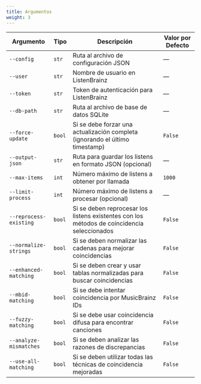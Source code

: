 ```yaml
---
title: Argumentos
weight: 3
---
```


| Argumento              | Tipo   | Descripción                                                                                 | Valor por Defecto |
| ---------------------- | ------ | ------------------------------------------------------------------------------------------- | ----------------- |
| `--config`             | `str`  | Ruta al archivo de configuración JSON                                                       | —                 |
| `--user`               | `str`  | Nombre de usuario en ListenBrainz                                                           | —                 |
| `--token`              | `str`  | Token de autenticación para ListenBrainz                                                    | —                 |
| `--db-path`            | `str`  | Ruta al archivo de base de datos SQLite                                                     | —                 |
| `--force-update`       | `bool` | Si se debe forzar una actualización completa (ignorando el último timestamp)                | `False`           |
| `--output-json`        | `str`  | Ruta para guardar los listens en formato JSON (opcional)                                    | —                 |
| `--max-items`          | `int`  | Número máximo de listens a obtener por llamada                                              | `1000`            |
| `--limit-process`      | `int`  | Número máximo de listens a procesar (opcional)                                              | —                 |
| `--reprocess-existing` | `bool` | Si se deben reprocesar los listens existentes con los métodos de coincidencia seleccionados | `False`           |
| `--normalize-strings`  | `bool` | Si se deben normalizar las cadenas para mejorar coincidencias                               | `False`           |
| `--enhanced-matching`  | `bool` | Si se deben crear y usar tablas normalizadas para buscar coincidencias                      | `False`           |
| `--mbid-matching`      | `bool` | Si se debe intentar coincidencia por MusicBrainz IDs                                        | `False`           |
| `--fuzzy-matching`     | `bool` | Si se debe usar coincidencia difusa para encontrar canciones                                | `False`           |
| `--analyze-mismatches` | `bool` | Si se deben analizar las razones de discrepancias                                           | `False`           |
| `--use-all-matching`   | `bool` | Si se deben utilizar todas las técnicas de coincidencia mejoradas                           | `False`           |